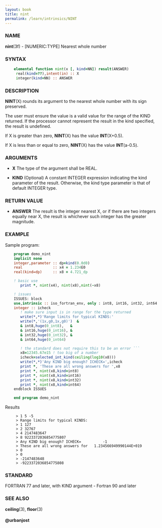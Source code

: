 ```yaml
---
layout: book
title: nint
permalink: /learn/intrinsics/NINT
---
```

### NAME

**nint**(3f) - \[NUMERIC:TYPE\] Nearest whole number

### SYNTAX


```fortran
    elemental function nint(x [, kind=NN]) result(ANSWER)
     real(kind=??),intent(in) :: X
     integer(kind=NN) :: ANSWER
```

### DESCRIPTION

**NINT**(X) rounds its argument to the nearest whole number with its
sign preserved.

The user must ensure the value is a valid value for the range of the
KIND returned. If the processor cannot represent the result in the kind
specified, the result is undefined.

If X is greater than zero, **NINT**(X) has the value **INT**(X+0.5).

If X is less than or equal to zero, **NINT**(X) has the value
**INT**(a-0.5).

### ARGUMENTS

  - **X**
    The type of the argument shall be REAL.

  - **KIND**
    (Optional) A constant INTEGER expression indicating the kind
    parameter of the result. Otherwise, the kind type parameter is that
    of default INTEGER type.

### RETURN VALUE

  - **ANSWER**
    The result is the integer nearest X, or if there are two integers
    equally near X, the result is whichever such integer has the greater
    magnitude.

### EXAMPLE

Sample program:

````fortran
    program demo_nint
    implicit none
    integer,parameter :: dp=kind(0.0d0)
    real              :: x4 = 1.234E0
    real(kind=dp)     :: x8 = 4.721_dp

    ! basic use
       print *, nint(x4), nint(x8),nint(-x8)

    ! issues
    ISSUES: block
    use,intrinsic :: iso_fortran_env, only : int8, int16, int32, int64
    integer :: icheck
       ! make sure input is in range for the type returned
       write(*,*)'Range limits for typical KINDS:'
       write(*,'(1x,g0,1x,g0)')  &
       & int8,huge(0_int8),   &
       & int16,huge(0_int16), &
       & int32,huge(0_int32), &
       & int64,huge(0_int64)

       ! the standard does not require this to be an error ```
       x8=12345.67e15 ! too big of a number
       icheck=selected_int_kind(ceiling(log10(x8)))
       write(*,*)'Any KIND big enough? ICHECK=',icheck
       print *, 'These are all wrong answers for ',x8
       print *, nint(x8,kind=int8)
       print *, nint(x8,kind=int16)
       print *, nint(x8,kind=int32)
       print *, nint(x8,kind=int64)
    endblock ISSUES

    end program demo_nint
````

Results

```
     > 1 5 -5
     > Range limits for typical KINDS:
     > 1 127
     > 2 32767
     > 4 2147483647
     > 8 9223372036854775807
     > Any KIND big enough? ICHECK=          -1
     > These are all wrong answers for   1.234566949990144E+019
     > 0
     > 0
     > -2147483648
     > -9223372036854775808
```

### STANDARD

FORTRAN 77 and later, with KIND argument - Fortran 90 and later

### SEE ALSO

**ceiling**(3), **floor**(3)

#### @urbanjost
